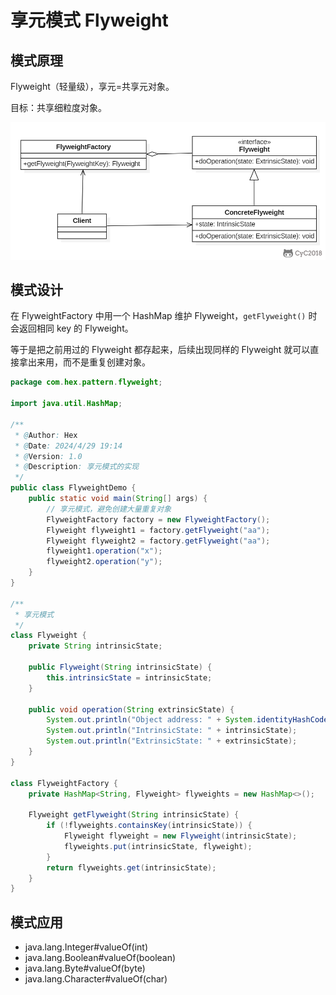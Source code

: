# 享元模式 Flyweight

## 模式原理

Flyweight（轻量级），享元=共享元对象。

目标：共享细粒度对象。

![](../img/in-post/享元模式.png)

## 模式设计

在 FlyweightFactory 中用一个 HashMap 维护 Flyweight，`getFlyweight()` 时会返回相同 key 的 Flyweight。

等于是把之前用过的 Flyweight 都存起来，后续出现同样的 Flyweight 就可以直接拿出来用，而不是重复创建对象。

```java
package com.hex.pattern.flyweight;

import java.util.HashMap;

/**
 * @Author: Hex
 * @Date: 2024/4/29 19:14
 * @Version: 1.0
 * @Description: 享元模式的实现
 */
public class FlyweightDemo {
    public static void main(String[] args) {
        // 享元模式，避免创建大量重复对象
        FlyweightFactory factory = new FlyweightFactory();
        Flyweight flyweight1 = factory.getFlyweight("aa");
        Flyweight flyweight2 = factory.getFlyweight("aa");
        flyweight1.operation("x");
        flyweight2.operation("y");
    }
}

/**
 * 享元模式
 */
class Flyweight {
    private String intrinsicState;

    public Flyweight(String intrinsicState) {
        this.intrinsicState = intrinsicState;
    }

    public void operation(String extrinsicState) {
        System.out.println("Object address: " + System.identityHashCode(this));
        System.out.println("IntrinsicState: " + intrinsicState);
        System.out.println("ExtrinsicState: " + extrinsicState);
    }
}

class FlyweightFactory {
    private HashMap<String, Flyweight> flyweights = new HashMap<>();

    Flyweight getFlyweight(String intrinsicState) {
        if (!flyweights.containsKey(intrinsicState)) {
            Flyweight flyweight = new Flyweight(intrinsicState);
            flyweights.put(intrinsicState, flyweight);
        }
        return flyweights.get(intrinsicState);
    }
}
```

## 模式应用

- java.lang.Integer#valueOf(int)
- java.lang.Boolean#valueOf(boolean)
- java.lang.Byte#valueOf(byte)
- java.lang.Character#valueOf(char)
